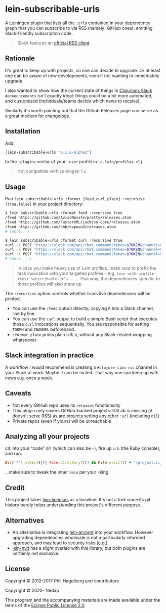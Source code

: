 # lein-subscribable-urls

A Leiningen plugin that lists all the `:url`s contained in your dependency graph that you can subscribe to via RSS (namely: GitHub ones), emitting Slack-friendly subscription code.

> Slack features an [official RSS client](https://slack.com/apps/A0F81R7U7-rss).

## Rationale

It's great to keep up with projects, so one can decide to upgrade. Or at least one can be aware of new developments, even if not wanting to immediately upgrade.

I also wanted to show how the current state of things in [Clojurians Slack](http://clojurians.net/) `#announcements` isn't exactly ideal:
things could be a bit more automated, and customized (individuals/teams decide which news to receive).

Similarly it's worth pointing out that the Github Releases page can serve as a great medium for changelogs.

## Installation

Add:

```clojure
[lein-subscribable-urls "0.1.0-alpha2"]
```

to the `:plugins` vector of your `:user` profile in `~/.lein/profiles.clj`.

> Not compatible with Leiningen 1.x.

## Usage

Run `lein subscribable-urls :format {feed,curl,plain} :recursive {true,false}` in your project directory:

```bash
$ lein subscribable-urls :format feed :recursive true
/feed https://github.com/AvisoNovate/pretty/releases.atom
/feed https://github.com/FasterXML/jackson-core/releases.atom
/feed https://github.com/bhb/expound/releases.atom
# (more...)

$ lein subscribable-urls :format curl :recursive true
curl -X POST "https://slack.com/api/chat.command?token=$TOKEN&channel=$CHANNEL_ID&command=/feed&text=https://github.com/AvisoNovate/pretty/releases.atom&pretty=1"
curl -X POST "https://slack.com/api/chat.command?token=$TOKEN&channel=$CHANNEL_ID&command=/feed&text=https://github.com/FasterXML/jackson-core/releases.atom&pretty=1"
curl -X POST "https://slack.com/api/chat.command?token=$TOKEN&channel=$CHANNEL_ID&command=/feed&text=https://github.com/bhb/expound/releases.atom&pretty=1"
# (more ...)
```

> In case you make heavy use of Lein profiles, make sure to prefix the task invocation with your targeted profiles - e.g. `lein with-profile +test subscribable-urls ...`.
> That way, the dependencies specific to those profiles will also show up.

The `:recursive` option controls whether transitive dependencies will be printed.

* You can use the `/feed` output directly, copying it into a Slack channel, line by line.
* You can use the `curl` output to build a simple Bash script that executes those `curl` invocations sequentially. You are responsible for setting `TOKEN` and `CHANNEL` beforehand.  
* `:format plain` prints plain URLs, without any Slack-related wrapping whatsoever.

## Slack integration in practice

A workflow I would recommend is creating a `#clojure-libs-rss` channel in your Slack at work. Maybe it can be muted. That way one can keep up with news e.g. once a week.

## Caveats

* Not every GitHub repo uses its `releases` functionality
* This plugin only covers GitHub-backed projects: GitLab is missing (it doesn't serve RSS) as are projects setting any other `:url` (including `nil`)
* Private repos (even if yours) will be unreachable

## Analyzing all your projects

cd into your "code" dir (which can also be `~`), fire up `irb` (the Ruby console), and run:

```ruby
Dir['*'].select{|f| File.directory?(f) && File.exist?(f + "/project.clj")}.map{|f| `cd #{f}; lein with-profile +test do deps, subscribable-urls :format feed :recursive false`.split("\n") }.flatten(1).uniq.sort.each{|a| puts a}; nil
```

...make sure to tweak the inner `lein` per your liking.

## Credit

This project takes [lein-licenses](https://github.com/technomancy/lein-licenses) as a baseline. It's not a fork since its git history barely helps understanding this project's different purpose.

## Alternatives

* An alternative is integrating [lein-ancient](https://github.com/xsc/lein-ancient) into your workflow.
However upgrading dependencies wholesale is not a particularly informed approach, and may lead to security risks ([e.g.](https://blog.npmjs.org/post/180565383195/details-about-the-event-stream-incident)).
* [lein-nvd](https://github.com/rm-hull/lein-nvd) has a slight overlap with this library, but both plugins are certainly not exclusive.

## License

Copyright © 2012-2017 Phil Hagelberg and contributors

Copyright © 2020- Nedap

This program and the accompanying materials are made available under the terms of the [Eclipse Public License 2.0](https://www.eclipse.org/legal/epl-2.0).
